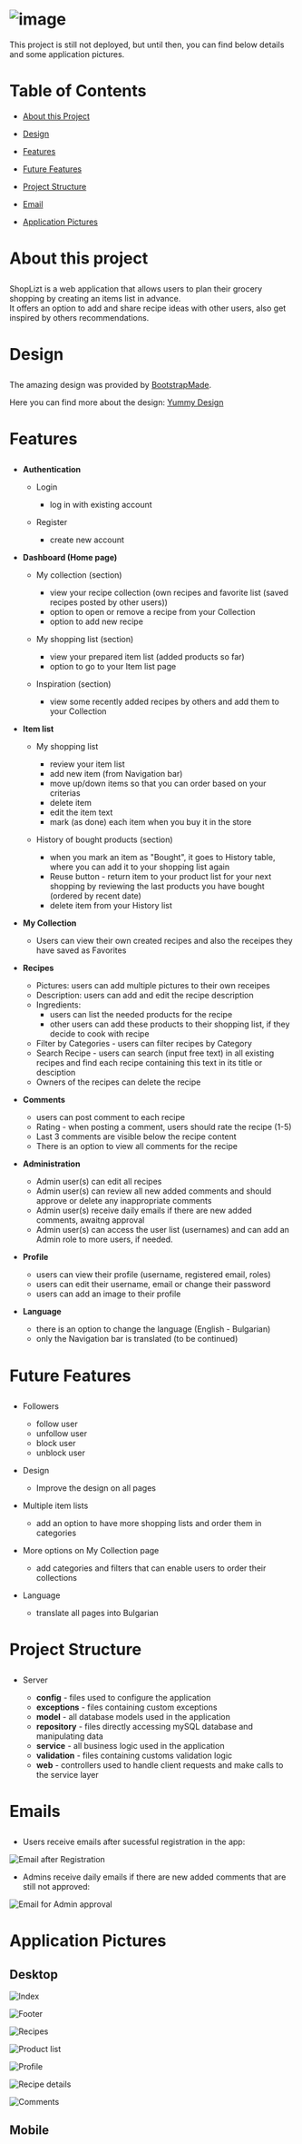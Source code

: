 # ![image](https://user-images.githubusercontent.com/104612887/227734156-42b96841-ff9c-4a66-a420-97a99a2386db.png)

This project is still not deployed, but until then, you can find below details and some application pictures.

# Table of Contents
  - <a href="#about">About this Project</a>
  - <a href="#design">Design</a>
  
  - <a href="#features">Features</a>
  - <a href="#future-features">Future Features</a>
  - <a href="#project-structure">Project Structure</a>
  - <a href="#email">Email</a>
  - <a href="#application-pictures">Application Pictures</a>

# <p id="about">About this project</p>

ShopLizt is a web application that allows users to plan their grocery shopping by creating an items list in advance. <br>
It offers an option to add and share recipe ideas with other users, also get inspired by others recommendations.

# <p id="design">Design</p>

The amazing design was provided by <a href="https://bootstrapmade.com/">BootstrapMade</a>.

Here you can find more about the design: <a href="https://bootstrapmade.com/demo/templates/Yummy/">Yummy Design</a>

# <p id="features">Features</p>
 - <strong>Authentication</strong>
    - Login
      - log in with existing account

    - Register
      - create new account
 
 
 - <strong>Dashboard (Home page)</strong>

    - My collection (section) 
      - view your recipe collection (own recipes and favorite list (saved recipes posted by other users))
      - option to open or remove a recipe from your Collection
      - option to add new recipe

    - My shopping list (section)
      - view your prepared item list (added products so far) 
      - option to go to your Item list page 

    -	Inspiration (section)
        -	view some recently added recipes by others and add them to your Collection



 - <strong>Item list</strong>

    - My shopping list
      - review your item list
      - add new item (from Navigation bar)
      - move up/down items so that you can order based on your criterias
      - delete item 
      - edit the item text
      - mark (as done) each item when you buy it in the store
      
    - History of bought products (section)
      - when you mark an item as "Bought", it goes to History table, where you can add it to your shopping list again 
      - Reuse button - return item to your product list for your next shopping by reviewing the last products you have bought (ordered by recent date)
      - delete item from your History list



 - <strong>My Collection</strong>
  
      - Users can view their own created recipes and also the receipes they have saved as Favorites


 - <strong>Recipes</strong>
 
    - Pictures: users can add multiple pictures to their own receipes
    - Description: users can add and edit the recipe description
    - Ingredients: 
        - users can list the needed products for the recipe
        - other users can add these products to their shopping list, if they decide to cook with recipe
    - Filter by Categories - users can filter recipes by Category
    - Search Recipe - users can search (input free text) in all existing recipes and find each recipe containing this text in its title or desciption
    - Owners of the recipes can delete the recipe



 - <strong>Comments</strong>

      - users can post comment to each recipe
      - Rating - when posting a comment, users should rate the recipe (1-5)
      - Last 3 comments are visible below the recipe content
      - There is an option to view all comments for the recipe



 - <strong>Administration</strong>

      - Admin user(s) can edit all recipes
      -	Admin user(s) can review all new added comments and should approve or delete any inappropriate comments
      -	Admin user(s) receive daily emails if there are new added comments, awaitng approval
      -	Admin user(s) can access the user list (usernames) and can add an Admin role to more users, if needed.


 - <strong>Profile</strong>

      - users can view their profile (username, registered email, roles)
      - users can edit their username, email or change their password
      - users can add an image to their profile


 - <strong>Language</strong>
    - there is an option to change the language (English - Bulgarian)
    - only the Navigation bar is translated (to be continued)


# <p id="future-features">Future Features</p>
  - Followers
    - follow user
    - unfollow user
    - block user
    - unblock user
    

  - Design
    - Improve the design on all pages


  - Multiple item lists
    - add an option to have more shopping lists and order them in categories


  - More options on My Collection page
    - add categories and filters that can enable users to order their collections


  - Language
    - translate all pages into Bulgarian
   


# <p id="project-structure">Project Structure</p>
- Server 

  - **config** - files used to configure the application
  - **exceptions** - files containing custom exceptions
  - **model** - all database models used in the application
  - **repository** - files directly accessing mySQL database and manipulating data
  - **service** - all business logic used in the application
  - **validation** - files containing customs validation logic
  - **web** - controllers used to handle client requests and make calls to the service layer


# <p id="email">Emails</p>
  - Users receive emails after sucessful registration in the app:

![Email after Registration](https://user-images.githubusercontent.com/104612887/228738463-5d037bab-24e5-4d45-80b6-49b380ef9323.png)

  - Admins receive daily emails if there are new added comments that are still not approved:

![Email for Admin approval](https://user-images.githubusercontent.com/104612887/228433003-8704df09-019b-450b-b66d-119977ae50c0.png)


# <p id="application-pictures">Application Pictures</p>

## Desktop
![Index](https://user-images.githubusercontent.com/104612887/227734581-d495bb90-0d5b-4c86-a2c9-1af4e096daf8.png)

![Footer](https://user-images.githubusercontent.com/104612887/227734614-cecf06e1-f8fc-43f8-8068-8cb2adcf9f50.png)

![Recipes](https://user-images.githubusercontent.com/104612887/227734891-de6d7e4e-02a7-4fa4-bb64-cec1d40ac4c8.png)

![Product list](https://user-images.githubusercontent.com/104612887/227734789-1397b30e-8212-43fd-bca9-e2464b1d3107.png)

![Profile](https://user-images.githubusercontent.com/104612887/227734987-a902787f-0dca-4ccf-becf-4c3928338460.png)

![Recipe details](https://user-images.githubusercontent.com/104612887/227735109-15467118-142a-401c-8568-66220edf34da.png)

![Comments](https://user-images.githubusercontent.com/104612887/227735189-90c69cca-95ba-4711-bfbd-a72e8e888624.png)


## Mobile



